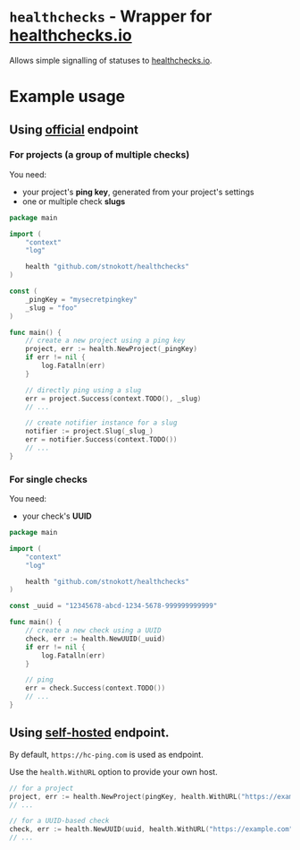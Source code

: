 # `healthchecks` - Wrapper for [healthchecks.io](https://healthchecks.io)

Allows simple signalling of statuses to [healthchecks.io](https://healthchecks.io).

# Example usage

## Using [official](https://healthchecks.io) endpoint

### For projects (a group of multiple checks)

You need:
- your project's **ping key**, generated from your project's settings
- one or multiple check **slugs**

```go
package main

import (
	"context"
	"log"

	health "github.com/stnokott/healthchecks"
)

const (
	_pingKey = "mysecretpingkey"
	_slug = "foo"
)

func main() {
	// create a new project using a ping key
	project, err := health.NewProject(_pingKey)
	if err != nil {
		log.Fatalln(err)
	}

	// directly ping using a slug
	err = project.Success(context.TODO(), _slug)
	// ...

	// create notifier instance for a slug
	notifier := project.Slug(_slug_)
	err = notifier.Success(context.TODO())
	// ...
}
```

### For single checks

You need:
- your check's **UUID**

```go
package main

import (
	"context"
	"log"

	health "github.com/stnokott/healthchecks"
)

const _uuid = "12345678-abcd-1234-5678-999999999999"

func main() {
	// create a new check using a UUID
	check, err := health.NewUUID(_uuid)
	if err != nil {
		log.Fatalln(err)
	}

	// ping
	err = check.Success(context.TODO())
	// ...
}
```

## Using [self-hosted](https://healthchecks.io/docs/self_hosted) endpoint.

By default, `https://hc-ping.com` is used as endpoint.

Use the `health.WithURL` option to provide your own host.

```go
// for a project
project, err := health.NewProject(pingKey, health.WithURL("https://example.com"))
// ...

// for a UUID-based check
check, err := health.NewUUID(uuid, health.WithURL("https://example.com"))
// ...
```
